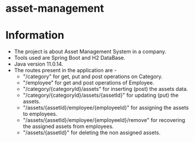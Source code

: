 # asset-management

# Information
* The project is about Asset Management System in a company.
* Tools used are Spring Boot and H2 DataBase.
* Java version 11.0.14.
* The routes present in the application are -
    * "/category" for get, put and post operations on Category.
    * "/employee" for get and post operations of Employee.
    * "/category/{categoryId}/assets" for inserting (post) the assets data.
    * "/category/{categoryId}/assets/{assetId}" for updating (put) the assets.
    * "/assets/{assetId}/employee/{employeeId}" for assigning the assets to employees.
    * "/assets/{assetId}/employee/{employeeId}/remove" for recovering the assigned assets from employees.
    * "/assets/{assetId}" for deleting the non assigned assets.
